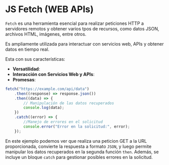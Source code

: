 # JS Fetch (WEB APIs)

`Fetch` es una herramienta esencial para realizar peticiones HTTP a servidores remotos y obtener varios tpos de recursos, como datos JSON, archivos HTML, imágenes, entre otros.

Es ampliamente utilizada para interactuar con servicios web, APIs y obtener datos en tiempo real.

Esta con sus características:

-   **Versatilidad**:
-   **Interacción con Servicios Web y APIs**:
-   **Promesas**:

```js
fetch("https://example.com/api/data")
    .then((response) => response.json())
    .then((data) => {
        // Manipulación de las datos recuperados
        console.log(data);
    })
    .catch((error) => {
        //Manejo de errores en el solicitud
        console.error("Error en la solicitud:", error);
    });
```

En este ejemplo podemos ver que realiza una peticion GET a la URL proporcionada, convierte la respuesta a formato `JSON`, y luego permite manipular los datos recuperados en la segunda función `then`. Además, se incluye un bloque `catch` para gestionar posibles errores en la solicitud.
